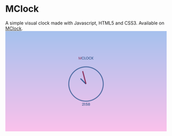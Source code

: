 # MClock
A simple visual clock made with Javascript, HTML5 and CSS3. Available on [MClock](https://mclock.netlify.com/).
![MClock](https://raw.githubusercontent.com/raymag/mclock/master/assets/img/screenshot.png)
